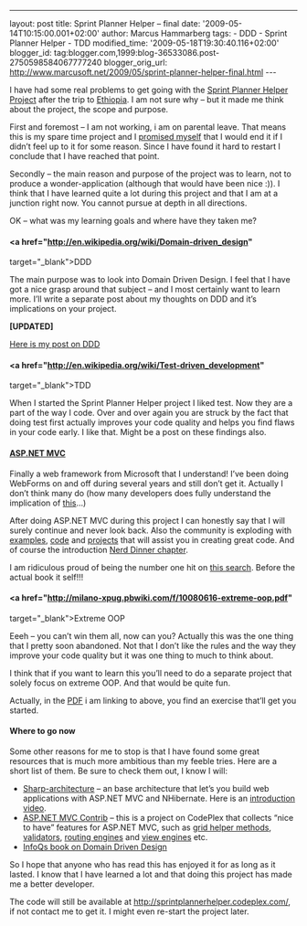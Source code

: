 ---
layout: post
title: Sprint Planner Helper – final date: '2009-05-14T10:15:00.001+02:00'
author: Marcus Hammarberg
tags: - DDD -
Sprint Planner Helper - TDD
modified_time: '2009-05-18T19:30:40.116+02:00'
blogger_id: tag:blogger.com,1999:blog-36533086.post-2750598584067777240
blogger_orig_url: http://www.marcusoft.net/2009/05/sprint-planner-helper-final.html ---

I have had some real problems to get going with the <a
href="http://www.marcusoft.net/search/label/Sprint%20Planner%20Helper"
target="_blank">Sprint Planner Helper Project</a> after the trip to
<a href="http://www.marcusoft.net/2009/05/pictures-from-ethopia.html"
target="_blank">Ethiopia</a>. I am not sure why – but it made me think
about the project, the scope and purpose.

First and foremost – I am not working, i am on parental leave. That
means this is my spare time project and I <a
href="http://www.marcusoft.net/2009/01/what-to-do-now-sprint-planner-helper.html"
target="_blank">promised myself</a> that I would end it if I didn’t feel
up to it for some reason. Since I have found it hard to restart I
conclude that I have reached that point.

Secondly – the main reason and purpose of the project was to learn, not
to produce a wonder-application (although that would have been nice :)).
I think that I have learned quite a lot during this project and that I
am at a junction right now. You cannot pursue at depth in all
directions.

OK – what was my learning goals and where have they taken me?

#### <a href="http://en.wikipedia.org/wiki/Domain-driven_design"
target="_blank">DDD</a>

The main purpose was to look into Domain Driven Design. I feel that I
have got a nice grasp around that subject – and I most certainly want to
learn more. I’ll write a separate post about my thoughts on DDD and it’s
implications on your project.

**\[UPDATED\]**

<a href="http://www.marcusoft.net/2009/05/ddd-whats-deal.html"
target="_blank">Here is my post on DDD</a>

#### <a href="http://en.wikipedia.org/wiki/Test-driven_development"
target="_blank">TDD</a>

When I started the Sprint Planner Helper project I liked test. Now they
are a part of the way I code. Over and over again you are struck by the
fact that doing test first actually improves your code quality and helps
you find flaws in your code early. I like that. Might be a post on these
findings also.

#### <a href="http://www.asp.net/mvc/" target="_blank">ASP.NET MVC</a>

Finally a web framework from Microsoft that I understand! I’ve been
doing WebForms on and off during several years and still don’t get it.
Actually I don’t think many do (how many developers does fully
understand the implication of
<a href="http://emanish.googlepages.com/Asp.Net2.0Lifecycle.PNG"
target="_blank">this</a>…)

After doing ASP.NET MVC during this project I can honestly say that I
will surely continue and never look back. Also the community is
exploding with <a
href="http://blogs.msdn.com/brada/archive/2008/01/29/asp-net-mvc-example-application-over-northwind-with-the-entity-framework.aspx"
target="_blank">examples</a>,
<a href="http://www.codeplex.com/MVCContrib" target="_blank">code</a>
and <a href="http://code.google.com/p/sharp-architecture/"
target="_blank">projects</a> that will assist you in creating great
code. And of course the introduction <a
href="http://www.marcusoft.net/2009/03/aspnet-mvc-nerd-dinner-example.html"
target="_blank">Nerd Dinner chapter</a>.

I am ridiculous proud of being the number one hit on <a
href="http://www.google.com/search?hl=en&amp;q=nerd+dinner+mvc&amp;meta="
target="_blank">this search</a>. Before the actual book it self!!!

#### <a href="http://milano-xpug.pbwiki.com/f/10080616-extreme-oop.pdf"
target="_blank">Extreme OOP</a>

Eeeh – you can’t win them all, now can you? Actually this was the one
thing that I pretty soon abandoned. Not that I don’t like the rules and
the way they improve your code quality but it was one thing to much to
think about.

I think that if you want to learn this you’ll need to do a separate
project that solely focus on extreme OOP. And that would be quite fun.

Actually, in the
<a href="http://milano-xpug.pbwiki.com/f/10080616-extreme-oop.pdf"
target="_blank">PDF</a> i am linking to above, you find an exercise
that’ll get you started.

#### Where to go now

Some other reasons for me to stop is that I have found some great
resources that is much more ambitious than my feeble tries. Here are a
short list of them. Be sure to check them out, I know I will:

-   [Sharp-architecture](http://code.google.com/p/sharp-architecture/) –
    an base architecture that let’s you build web applications with
    ASP.NET MVC and NHibernate. Here is an
    <a href="http://dimecasts.net/Casts/CastDetails/75"
    target="_blank">introduction video</a>.
-   <a href="http://www.codeplex.com/MVCContrib" target="_blank">ASP.NET MVC
    Contrib</a> – this is a project on CodePlex that collects “nice to
    have” features for ASP.NET MVC, such as <a
    href="http://mvccontrib.codeplex.com/Wiki/View.aspx?title=Grid&amp;referringTitle=Home"
    target="_blank">grid helper methods</a>,
    <a href="http://www.codeplex.com/xval" target="_blank">validators</a>,
    <a
    href="http://mvccontrib.codeplex.com/Wiki/View.aspx?title=Routing&amp;referringTitle=Home"
    target="_blank">routing engines</a> and <a
    href="http://mvccontrib.codeplex.com/Wiki/View.aspx?title=Brail&amp;referringTitle=Home"
    target="_blank">view engines</a> etc.
-   [InfoQs book on Domain Driven
    Design](http://www.infoq.com/presentations/model-to-work-evans)

So I hope that anyone who has read this has enjoyed it for as long as it
lasted. I know that I have learned a lot and that doing this project has
made me a better developer.

The code will still be available at
<http://sprintplannerhelper.codeplex.com/>, if not contact me to get it.
I might even re-start the project later.
